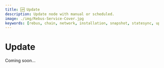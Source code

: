 ```yaml
---
title: 🆙 Update
description: Update node with manual or scheduled.
image: ./img/Rebus-Service-Cover.jpg
keywords: [rebus, chain, network, installation, snapshot, statesync, update]
---
```


# Update

Coming soon...